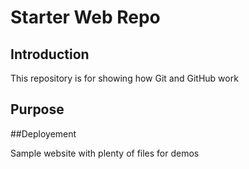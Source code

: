# Starter Web Repo

## Introduction 
This repository is for showing how Git and GitHub work

## Purpose

##Deployement

Sample website with plenty of files for demos